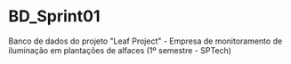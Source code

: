 # BD_Sprint01
Banco de dados do projeto "Leaf Project" - Empresa de monitoramento de iluminação em plantações de alfaces (1º semestre - SPTech)
